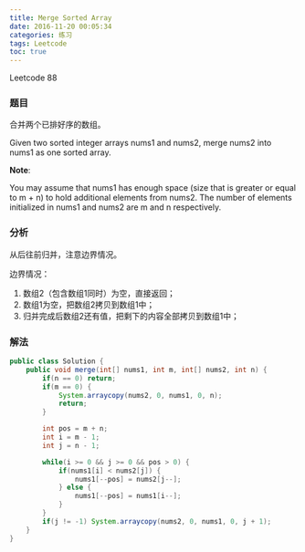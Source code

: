 ```yaml
---
title: Merge Sorted Array
date: 2016-11-20 00:05:34
categories: 练习
tags: Leetcode
toc: true
---
```


Leetcode 88

### 题目

合并两个已排好序的数组。

Given two sorted integer arrays nums1 and nums2, merge nums2 into nums1 as one sorted array.

__Note__:

You may assume that nums1 has enough space (size that is greater or equal to m + n) to hold additional elements from nums2. The number of elements initialized in nums1 and nums2 are m and n respectively.

### 分析

从后往前归并，注意边界情况。

边界情况：

1. 数组2（包含数组1同时）为空，直接返回；
2. 数组1为空，把数组2拷贝到数组1中；
3. 归并完成后数组2还有值，把剩下的内容全部拷贝到数组1中；

### 解法

```java
public class Solution {
    public void merge(int[] nums1, int m, int[] nums2, int n) {
        if(n == 0) return;
        if(m == 0) {
            System.arraycopy(nums2, 0, nums1, 0, n);
            return;
        }

        int pos = m + n;
        int i = m - 1;
        int j = n - 1;

        while(i >= 0 && j >= 0 && pos > 0) {
            if(nums1[i] < nums2[j]) {
                nums1[--pos] = nums2[j--];
            } else {
                nums1[--pos] = nums1[i--];
            }
        }
        if(j != -1) System.arraycopy(nums2, 0, nums1, 0, j + 1);
    }
}
```